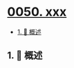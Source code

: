 # [0050. xxx](https://github.com/Tdahuyou/TNotes.sql/tree/main/notes/0050.%20xxx)

<!-- region:toc -->

- [1. 📝 概述](#1--概述)

<!-- endregion:toc -->

## 1. 📝 概述
